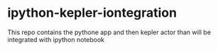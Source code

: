 ipython-kepler-iontegration
===========================

This repo contains the pythone app and then kepler actor than will be integrated with ipython notebook
